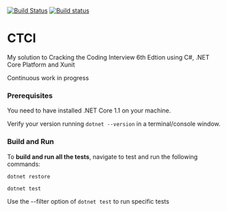 [![Build Status](https://travis-ci.org/LuigiAndrea/ctci.png?branch=master)](https://travis-ci.org/LuigiAndrea/ctci)
[![Build status](https://ci.appveyor.com/api/projects/status/0dfaivsu6degg079/branch/master?svg=true)](https://ci.appveyor.com/project/LuigiAndrea/ctci)

CTCI
====

My solution to Cracking the Coding Interview 6th Edtion using C#, .NET Core Platform and Xunit

Continuous work in progress

### Prerequisites

You need to have installed .NET Core 1.1 on your machine.

Verify your version running `dotnet --version` in a terminal/console window.

### Build and Run

To __build and run all the tests__, navigate to test and run the following commands:
```
dotnet restore

dotnet test
```
Use the --filter option of `dotnet test` to run specific tests